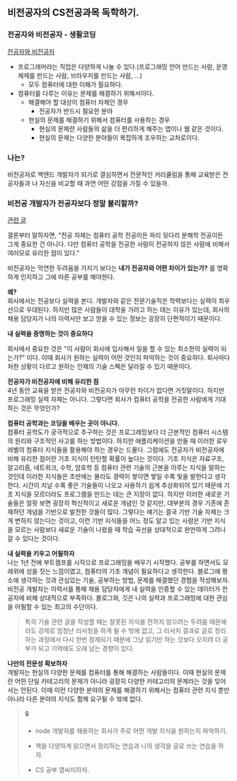 ## 비전공자의 CS전공과목 독학하기.

### 전공자와 비전공자 - 생활코딩

[전공자와 비전공자](https://opentutorials.org/course/1189/8992)

- 프로그래머라는 직업은 다양하게 나눌 수 있다.(프로그래밍 언어 만드는 사람, 운영체제를 만드는 사람, 브라우저를 만드는 사람, ...)
  - 모두 컴퓨터에 대한 이해가 필요하다.
- 컴퓨터를 다루는 이유는 문제를 해결하기 위해서이다.
  - 해결해야 할 대상이 컴퓨터 자체인 경우
    - 전공자가 반드시 필요한 분야
  - 현실의 문제를 해결하기 위해서 컴퓨터를 사용하는 경우
    - 현실의 문제란 사람들의 삶을 더 편리하게 해주는 앱이나 웹 같은 것이다.
    - 현실의 문제는 다양한 분야들이 복잡하게 조우하는 교차로이다.

### 나는?

비전공자로 백엔드 개발자가 되기로 결심하면서 전문적인 커리큘럼을 통해 교육받은 전공자들과 나 자신을 비교할 때 과연 어떤 강점을 가질 수 있을까.

### 비전공 개발자가 전공자보다 정말 불리할까?

[관련 글](https://evan-moon.github.io/2019/09/09/major-is-not-important/)

결론부터 말하자면, "전공 자체는 컴퓨터 공학 전공이든 파리 뒷다리 분해학 전공이든 그게 중요한 건 아니다. 다만 컴퓨터 공학을 전공한 사람이 전공하지 않은 사람에 비해서 여러모로 유리한 점이 있다."

비전공자는 막연한 두려움을 가지기 보다는 **내가 전공자와 어떤 차이가 있는가?** 를 명확하게 인지하고 그에 따른 공부를 해야한다.

**왜?**  
회사에서는 전공보다 실력을 본다. 개발자와 같은 전문기술직은 학력보다는 실력이 최우선으로 우대된다. 하지만 많은 사람들이 대학을 가려고 하는 데는 이유가 있는데, 회사의 채용 담당자가 나의 이력서만 보고 얻을 수 있는 정보는 굉장히 단편적이기 때문이다.

**내 실력을 증명하는 것이 중요하다**

회사에서 중요한 것은 "이 사람이 회사에 입사해서 일을 할 수 있는 최소한의 실력이 되는가?" 이다. 이때 회사가 원하는 실력이 어떤 것인지 파악하는 것이 중요하다. 회사마다 처한 상황이 다르고 원하는 인재의 기술 스펙은 달라질 수 있기 때문이다.

**전공자가 비전공자에 비해 유리한 점**  
4년 동안 교육을 받은 전공자와 비전공자가 아무런 차이가 없다면 거짓말이다. 하지만 프로그래밍 실력 자체는 아니다. 그렇다면 회사가 컴퓨터 공학을 전공한 사람에게 기대하는 것은 무엇인가?

**컴퓨터 공학과는 코딩을 배우는 곳이 아니다.**  
컴퓨터 공학도가 궁극적으로 추구하는 것은 프로그래밍보다 더 근본적인 컴퓨터 시스템의 원리와 구조적인 사고를 하는 방법이다. 하지만 애플리케이션을 만들 때 이러한 로우 레벨의 컴퓨터 지식들을 활용해야 하는 경우는 드물다. 그럼에도 전공자가 비전공자에 비해 유리한 점이란 기초 지식이 탄탄할 확률이 높다는 것이다. 기초 지식은 자료구조, 알고리즘, 네트워크, 수학, 암호학 등 컴퓨터 관련 기술의 근본을 이루는 지식을 말하는 것인데 이러한 지식들은 초반에는 몰라도 경력이 쌓이면 쌓일 수록 빛을 발한다고 생각한다.
시간이 지날 수록 좋은 기술들이 나오고 사용하기 쉽게 추상화되어 있기 때문에 기초 지식을 모르더라도 프로그램을 만드는 데는 큰 지장이 없다. 하지만 이러한 새로운 기술들은 얼핏 보면 굉장히 혁신적이고 새로운 개념인 것 같지만, 대부분의 경우 기존에 존재하던 개념을 기반으로 발전한 것들이 많다. 그렇다는 얘기는 결국 기반 기술 자체는 크게 변하지 않는다는 것이고, 이런 기반 지식들을 어느 정도 알고 있는 사람은 기반 지식을 모르는 사람보다 새로운 기술이 나왔을 때 학습 곡선을 상대적으로 완만하게 그려나갈 수 있다는 것이다.

**내 실력을 키우고 어필하자**  
나는 1년 전에 부트캠프를 시작으로 프로그래밍을 배우기 시작했다. 공부를 하면서도 모래위에 성을 짓는 느낌이였고, 컴퓨터의 기초 개념이 필요하다고 생각한다. 블로그에 평소에 생각하는 것과 관심있는 기술, 공부하는 방법, 문제를 해결했던 경험을 작성해보자. 비전공 개발자는 이력서를 통해 채용 담당자에게 내 실력을 인증할 수 있는 데이터가 전공자에 비해 상대적으로 부족하다. 블로그와, 깃은 나의 실력과 프로그래밍에 대한 관심을 어필할 수 있는 최고의 수단이다.

> 특히 기술 관련 글을 작성할 때는 잘못된 지식을 전하지 않으려는 두려움 때문에라도 강제로 엄청난 리서칭을 하게 될 수 밖에 없고, 그 리서치 결과로 글로 정리하는 과정에서 다시 한번 정제되기 때문에 그냥 읽기만 하는 것보다 오히려 더 공부가 되고 기억에도 오래 남는 경향이 있다.

**나만의 전문성 확보하자**  
개발자는 현실의 다양한 문제를 컴퓨터를 통해 해결하는 사람들이다.
이때 현실의 문제란 어떤 단일 카테고리의 문제가 아니라 굉장히 다양한 카테고리의 문제라는 것을 잊어서는 안된다. 이때 이런 다양한 분야의 문제를 해결하기 위해서는 컴퓨터 관련 지식 뿐만 아니라 다른 분야의 지식도 함께 요구될 수 밖에 없다.

> 🔒
>
> - node 개발자를 채용하는 회사가 주로 어떤 개발 지식을 원하는지 파악하기.
>
> - 책을 다양하게 읽으면서 정리하는 연습과 나의 생각을 글로 쓰는 연습을 하자.
> - CS 공부 열씨미하자.
